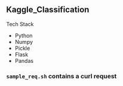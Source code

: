 ## Kaggle_Classification

Tech Stack
- Python
- Numpy
- Pickle
- Flask
- Pandas

### `sample_req.sh` contains a curl request 
